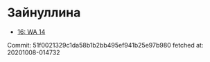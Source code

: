 # Зайнуллина
- [16: WA 14](16.md)

Commit: 51f0021329c1da58b1b2bb495ef941b25e97b980
 fetched at: 20201008-014732
